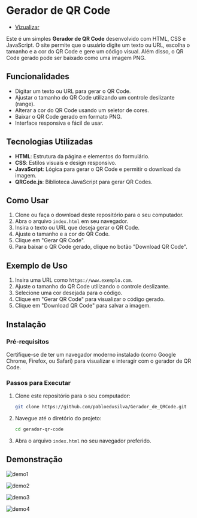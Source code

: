 # Gerador de QR Code

- [Vizualizar](https://pabloedusilva.github.io/Gerador_de_QRCode/)

Este é um simples **Gerador de QR Code** desenvolvido com HTML, CSS e JavaScript. O site permite que o usuário digite um texto ou URL, escolha o tamanho e a cor do QR Code e gere um código visual. Além disso, o QR Code gerado pode ser baixado como uma imagem PNG.

## Funcionalidades

- Digitar um texto ou URL para gerar o QR Code.
- Ajustar o tamanho do QR Code utilizando um controle deslizante (range).
- Alterar a cor do QR Code usando um seletor de cores.
- Baixar o QR Code gerado em formato PNG.
- Interface responsiva e fácil de usar.

## Tecnologias Utilizadas

- **HTML**: Estrutura da página e elementos do formulário.
- **CSS**: Estilos visuais e design responsivo.
- **JavaScript**: Lógica para gerar o QR Code e permitir o download da imagem.
- **QRCode.js**: Biblioteca JavaScript para gerar QR Codes.

## Como Usar

1. Clone ou faça o download deste repositório para o seu computador.
2. Abra o arquivo `index.html` em seu navegador.
3. Insira o texto ou URL que deseja gerar o QR Code.
4. Ajuste o tamanho e a cor do QR Code.
5. Clique em "Gerar QR Code".
6. Para baixar o QR Code gerado, clique no botão "Download QR Code".

## Exemplo de Uso

1. Insira uma URL como `https://www.exemplo.com`.
2. Ajuste o tamanho do QR Code utilizando o controle deslizante.
3. Selecione uma cor desejada para o código.
4. Clique em "Gerar QR Code" para visualizar o código gerado.
5. Clique em "Download QR Code" para salvar a imagem.

## Instalação

### Pré-requisitos

Certifique-se de ter um navegador moderno instalado (como Google Chrome, Firefox, ou Safari) para visualizar e interagir com o gerador de QR Code.

### Passos para Executar

1. Clone este repositório para o seu computador:
    ```bash
    git clone https://github.com/pabloedusilva/Gerador_de_QRCode.git
    ```

2. Navegue até o diretório do projeto:
    ```bash
    cd gerador-qr-code
    ```

3. Abra o arquivo `index.html` no seu navegador preferido.

## Demonstração

![demo1](https://github.com/user-attachments/assets/8640d516-c2ca-421b-96d3-2b9c195b0e45)

![demo2](https://github.com/user-attachments/assets/51466ee9-8c6e-4e19-942f-ca15b3b7becb)

![demo3](https://github.com/user-attachments/assets/8ba53234-ce78-4076-b331-fe912bb80b4c)

![demo4](https://github.com/user-attachments/assets/4bd31d15-bb1a-42d5-b956-a6c305fee1a6)











